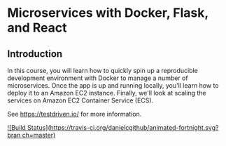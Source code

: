 # Microservices with Docker, Flask, and React

## Introduction

In this course, you will learn how to quickly spin up a reproducible development environment with Docker to manage a number of microservices. Once the app is up and running locally, you'll learn how to deploy it to an Amazon EC2 instance. Finally, we'll look at scaling the services on Amazon EC2 Container Service (ECS).

See https://testdriven.io/ for more information.

[![Build Status](https://travis-ci.org/danielcgithub/animated-fortnight.svg?bran
ch=master)](https://travis-ci.org/danielcgithub/animated-fortnight)
